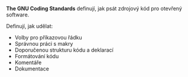 **The GNU Coding Standards** definují, jak psát zdrojový kód pro otevřený software.

Definují, jak udělat:
- Volby pro příkazovou řádku
- Správnou práci s makry
- Doporučenou strukturu kódu a deklarací
- Formátování kódu
- Komentáře
- Dokumentace